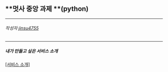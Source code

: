 ## **멋사 중앙 과제 **(python)

-----

###### 작성자 [jinsu4755](https://github.com/jinsu4755)

-----

##### 내가 만들고 싶은 서비스 소개
[[서비스 소개]](https://jinsu4755.github.io/)


